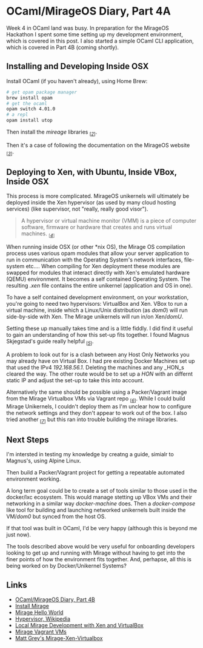 # OCaml/MirageOS Diary, Part 4A

Week 4 in OCaml land was busy. In preparation for the MirageOS
Hackathon I spent some time setting up my development environment,
which is covered in this post. I also started a simple OCaml CLI
application, which is covered in Part 4B (coming shortly).

## Installing and Developing Inside OSX

Install OCaml (if you haven't already), using Home Brew:

```sh
# get opam package manager
brew install opam
# get the ocaml
opam switch 4.01.0
# a repl
opam install utop
```

Then install the _mireage_ libraries <sub>[_[2](#ref2)_]</sub>.

Then it's a case of following the documentation on the MirageOS
website <sub>[_[3](#ref3)_]</sub>.

## Deploying to Xen, with Ubuntu, Inside VBox, Inside OSX

This process is more complicated. MirageOS unikernels will ultimately
be deployed inside the Xen hypervisor (as used by many cloud hosting
services) (like supervisor, not "really, really good visor").

> A hypervisor or virtual machine monitor (VMM) is a piece of
> computer software, firmware or hardware that creates and runs
> virtual machines. <sub>[_[4](#ref4)_]</sub>


When running inside OSX (or other \*nix OS), the Mirage OS
compilation process uses various opam modules that allow your
server application to run in communication with the Operating System's
network interfaces, file-system etc.... When compiling for Xen
deployment these modules are swapped for modules that interact
directly with Xen's emulated hardware (QEMU) environment. It
becomes a self contained Operating System. The resulting _.xen_
file contains the entire unikernel (application and OS in one). 

To have a self contained development environment, on your
workstation, you're going to need two hypervisors: VirtualBox and
Xen. VBox to run a virtual machine, inside which a Linux/Unix
distribution (as _dom0_) will run side-by-side with Xen. The Mirage
unikernels will run in/on Xen/_domU_.

Setting these up manually takes time and is a little fiddly. I did
find it useful to gain an understanding of how this set-up fits
together. I found Magnus Skjegstad's guide really helpful
<sub>[_[5](#ref5)_]</sub>.

A problem to look out for is a clash between any Host Only Networks
you may already have on Virtual Box. I had pre existing Docker
Machines set up that used the IPv4 _192.168.56.1_. Deleting the
machines and any _HON_s cleared the way. The other route would be
to set up a _HON_ with an differnt static IP and adjust the set-up
to take this into account.

Alternatively the same should be possible using a Packer/Vagrant image
from the Mirage Virtualbox VMs via Vagrant repo <sub>[_[6](#ref6)_]</sub>.
While I could build Mirage Unikernels, I couldn't deploy them as
I'm unclear how to configure the network settings and they don't
appear to work out of the box. I also tried another
<sub>[_[7](#ref6)_]</sub> but this ran into trouble building the
mirage libraries.

## Next Steps

I'm intersted in testing my knowledge by creatng a guide, simialr
to Magnus's, using Alpine Linux.

Then build a Packer/Vagrant project for getting a repeatable
automated environment working.

A long term goal could be to create a set of tools similar to those
used in the docker/lxc ecosystem. This would manage stetting
up VBox VMs and their networking in a similar way _docker-machine_
does. Then a _docker-compose_ like tool for building and launching
networked unikernels built inside the VM/_dom0_ but synced from the
host OS.

If that tool was built in OCaml, I'd be very happy (although this
is beyond me just now).

The tools described above would be very useful for onboarding
developers looking to get up and running with Mirage without having
to get into the finer points of how the environment fits together.
And, perhapse, all this is being worked on by Docker/Unikernel
Systems?

## Links

* <a id="ref1"></a> [OCaml/MirageOS Diary, Part 4B](/ocaml-diary-4b.html)
* <a id="ref2"></a> [Install Mirage](https://mirage.io/wiki/install)
* <a id="ref3"></a> [Mirage Hello World](https://mirage.io/wiki/hello-world)
* <a id="ref4"></a> [Hypervisor, Wikipedia](https://en.wikipedia.org/wiki/Hypervisor)
* <a id="ref5"></a> [Local Mirage Development with Xen and VirtualBox](http://www.skjegstad.com/blog/2015/01/19/mirageos-xen-virtualbox/)
* <a id="ref6"></a> [Mirage Vagrant VMs](https://github.com/mirage/mirage-vagrant-vms)
* <a id="ref7"></a> [Matt Grey's Mirage-Xen-Virtualbox](https://github.com/mattgray/mirage-xen-virtualbox)
